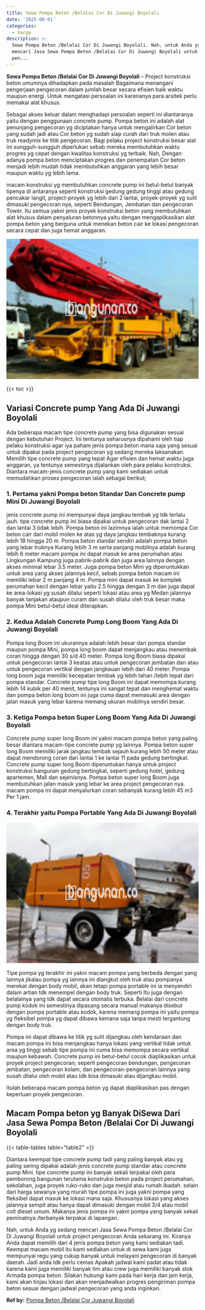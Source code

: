 ```yaml
---
title: Sewa Pompa Beton /Belalai Cor Di Juwangi Boyolali
date: '2025-08-01'
categories:
  - harga
description: >-
  Sewa Pompa Beton /Belalai Cor Di Juwangi Boyolali. Nah, untuk Anda yg sedang
  mencari Jasa Sewa Pompa Beton /Belalai Cor Di Juwangi Boyolali untuk project
  pen...
---
```


**Sewa Pompa Beton /Belalai Cor Di Juwangi Boyolali** – Project konstruksi beton umumnya dihadapkan pada masalah Bagaimana menangani pengerjaan pengecoran dalam jumlah besar secara efisien baik waktu maupun energi. Untuk mengatasi persoalan ini karenanya para arsitek perlu memakai alat khusus.

Sebagai akses keluar dalam menghadapi persoalan seperti ini diantaranya yaitu dengan penggunaan concrete pump. Pompa beton ini adalah alat penunjang pengecoran yg diciptakan hanya untuk mengalirkan Cor beton yang sudah jadi atau Cor beton yg sudah siap curah dari truk molen atau truk readymix ke titik pengecoran. Bagi pelaku project konstruksi besar alat ini sungguh-sungguh diperlukan sebab mereka membutuhkan waktu progres yg cepat dengan kwalitas konstruksi yg terbaik. Nah, Dengan adanya pompa beton menciptakan progres dan penempatan Cor beton menjadi lebih mudah tidak membutuhkan anggaran yang lebih besar maupun waktu yg lebih lama.

macam konstruksi yg membutuhkan concrete pump ini betul-betul banyak tipenya di antaranya seperti konstruksi gedung gedung tinggi atau gedung pencakar langit, project-proyek yg lebih dari 2 lantai, proyek-proyek yg sulit dimasuki pengecoran nya, seperti Bendungan, Jembatan dan pengecoran Tower. Itu semua yakni jenis proyek konstruksi beton yang membutuhkan alat khusus dalam penyaluran betonnya yaitu dengan mengaplikasikan alat pompa beton yang berguna untuk menekan beton cair ke lokasi pengecoran secara cepat dan juga hemat anggaran.

![Sewa Pompa Beton /Belalai Cor Di Juwangi Boyolali](/images/sewa-concrete-pump-31.png)

{{< toc >}}

## Variasi Concrete pump Yang Ada Di Juwangi Boyolali

Ada beberapa macam tipe concrete pump yang bisa digunakan sesuai dengan kebutuhan Project. Ini tentunya seharusnya dipahami oleh tiap pelaku konstruksi agar iya paham jenis pompa beton mana saja yang sesuai untuk dipakai pada project pengecoran yg sedang mereka laksanakan. Memilih tipe concrete pump yang tepat Agar efisien dan hemat waktu juga anggaran, ya tentunya semestinya dijalankan oleh para pelaku konstruksi. Diantara macam-jenis concrete pump yang kami sediakan untuk memudahkan proses pengecoran ialah sebagai berikut;

### 1\. Pertama yakni Pompa beton Standar Dan Concrete pump Mini Di Juwangi Boyolali

jenis concrete pump ini mempunyai daya jangkau tembak yg tdk terlalu jauh. tipe concrete pump ini biasa dipakai untuk pengecoran dak lantai 2 dan lantai 3 tidak lebih. Pompa beton ini lazimnya ialah untuk memompa Cor beton cair dari mobil molen ke atas yg daya jangkau tembaknya kurang lebih 18 hingga 20 m. Pompa beton standar sendiri adalah pompa beton yang lebar truknya Kurang lebih 3 m serta panjang mobilnya adalah kurang lebih 6 meter macam pompa ini dapat masuk ke area perumahan atau Lingkungan Kampung juga pabrik-pabrik dan juga area lainnya dengan akses minimal lebar 3.5 meter. Juga pompa beton Mini yg diperuntukkan untuk area yang akses jalannya kecil, sebab pompa beton macam ini memiliki lebar 2 m panjang 4 m. Pompa mini dapat masuk ke komplek perumahan kecil dengan lebar yaitu 2.5 hingga dengan 3 m dan juga dapat ke area-lokasi yg susah dilalui seperti lokasi atau area yg Medan jalannya banyak tanjakan ataupun curam dan susah dilalui oleh truk besar maka pompa Mini betul-betul ideal diterapkan.

### 2\. Kedua Adalah Concrete Pump Long Boom Yang Ada Di Juwangi Boyolali

Pompa long Boom ini ukurannya adalah lebih besar dari pompa standar maupun pompa Mini, pompa long boom dapat menjangkau atau menembak coran hingga dengan 30 s/d 40 meter. Pompa long Boom biasa dipakai untuk pengecoran lantai 3 keatas atau untuk pengecoran jembatan dan atau untuk pengecoran vertikal dengan jangkauan lebih dari 40 meter. Pompa long boom juga memiliki kecepatan tembak yg lebih tahan /lebih tepat dari pompa standar. Concrete pump tipe long Boom ini dapat memompa kurang lebih 14 kubik per 40 menit, tentunya ini sangat tepat dan menghemat waktu dan pompa beton long boom ini juga cuma dapat memasuki area dengan jalan masuk yang lebar karena memang ukuran mobilnya sendiri besar.

### 3\. Ketiga Pompa beton Super Long Boom Yang Ada Di Juwangi Boyolali

Concrete pump super long Boom ini yakni macam pompa beton yang paling besar diantara macam-tipe concrete pump yg lainnya. Pompa beton super long Boom memiliki jarak jangkau tembak sejauh kurang lebih 50 meter atau dapat mendorong coran dari lantai 1 ke lantai 11 pada gedung bertingkat. Concrete pump super long Boom diperuntukan hanya untuk project konstruksi bangunan gedung bertingkat, seperti gedung hotel, gedung apartemen, Mall dan sejenisnya. Pompa beton super long Boom juga membutuhkan jalan masuk yang lebar ke area project pengecoran nya. macam pompa ini dapat menyalurkan coran sebanyak kurang lebih 45 m3 Per 1 jam.

### 4\. Terakhir yaitu Pompa Portable Yang Ada Di Juwangi Boyolali

![Sewa Pompa Beton /Belalai Cor Di Juwangi Boyolali](/images/sewa-concrete-pump-22.png)

Tipe pompa yg terakhir ini yakni macam pompa yang berbeda dengan yang lainnya jikalau pompa yg lainnya ini diangkut oleh truk atau pompanya merekat dengan body mobil, akan tetapi pompa portable ini ia menyendiri dalam artian tdk menempel dengan body truk. Seperti Itu juga dengan belalainya yang tdk dapat secara otomatis terbuka. Belalai dari concrete pump kodok ini semestinya dipasang secara manual makanya disebut dengan pompa portable atau kodok, karena memang pompa ini yaitu pompa yg fleksibel pompa yg dapat dibawa kemana saja tanpa mesti tergantung dengan body truk.

Pompa ini dapat dibawa ke titik yg sulit dijangkau oleh kendaraan dan macam pompa ini bisa menjangkau hanya lokasi yang vertikal tidak untuk area yg tinggi sebab tipe pompa ini cuma bisa memompa secara vertikal maupun kebawah. Concrete pump ini betul-betul cocok diaplikasikan untuk proyek project pengecoran; seperti pengecoran bendungan, pengecoran jembatan, pengecoran kolam, dan pengecoran-pengecoran lainnya yang susah dilalui oleh mobil atau tdk bisa dimasuki atau dijangkau mobil.

Itulah beberapa macam pompa beton yg dapat diaplikasikan pas dengan keperluan proyek pengecoran.

## Macam Pompa beton yg Banyak DiSewa Dari Jasa Sewa Pompa Beton /Belalai Cor Di Juwangi Boyolali

{{< table-tables table="table2" >}}

Diantara keempat tipe concrete pump tadi yang paling banyak atau yg paling sering dipakai adalah jenis concrete pump standar atau concrete pump Mini. tipe concrete pump ini banyak sekali terpakai oleh para pemborong bangunan terutama konstruksi beton pada project perumahan, sekolahan, juga proyek ruko-ruko dan juga mesjid atau rumah ibadah. selain dari harga sewanya yang murah tipe pompa ini juga yakni pompa yang fleksibel dapat masuk ke lokasi mana saja. Khususnya lokasi yang akses jalannya sempit atau hanya dapat dimasuki dengan mobil 3/4 atau mobil colt diesel umum. Makanya jenis pompa ini yakni pompa yang banyak sekali peminatnya /terbanyak terpakai di lapangan.

Nah, untuk Anda yg sedang mencari Jasa Sewa Pompa Beton /Belalai Cor Di Juwangi Boyolali untuk project pengecoran Anda sekarang ini. Kiranya Anda dapat memilih dari 4 jenis pompa beton yang kami sediakan tadi. Keempat macam mobil itu kami sediakan untuk di sewa kami juga mempunyai regu yang cukup banyak untuk melayani pengecoran di banyak daerah. Jadi anda tdk perlu cemas Apakah jadwal kami padat atau tidak karena kami juga memiliki banyak tim atau crew juga memiliki banyak stok Armada pompa beton. Silakan hubungi kami pada hari kerja dan jam kerja, kami akan tinjau lokasi dan akan menjadwalkan progres pengiriman pompa beton sesuai dengan jadwal pengecoran yang anda inginkan.

**Ref by:** [Pompa Beton /Belalai Cor Juwangi Boyolali](https://id.wikipedia.org/wiki/Pompa)
